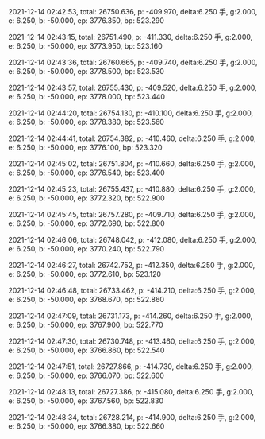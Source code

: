 2021-12-14 02:42:53, total: 26750.636, p: -409.970, delta:6.250 手, g:2.000, e: 6.250, b: -50.000, ep: 3776.350, bp: 523.290

2021-12-14 02:43:15, total: 26751.490, p: -411.330, delta:6.250 手, g:2.000, e: 6.250, b: -50.000, ep: 3773.950, bp: 523.160

2021-12-14 02:43:36, total: 26760.665, p: -409.740, delta:6.250 手, g:2.000, e: 6.250, b: -50.000, ep: 3778.500, bp: 523.530

2021-12-14 02:43:57, total: 26755.430, p: -409.520, delta:6.250 手, g:2.000, e: 6.250, b: -50.000, ep: 3778.000, bp: 523.440

2021-12-14 02:44:20, total: 26754.130, p: -410.100, delta:6.250 手, g:2.000, e: 6.250, b: -50.000, ep: 3778.380, bp: 523.560

2021-12-14 02:44:41, total: 26754.382, p: -410.460, delta:6.250 手, g:2.000, e: 6.250, b: -50.000, ep: 3776.100, bp: 523.320

2021-12-14 02:45:02, total: 26751.804, p: -410.660, delta:6.250 手, g:2.000, e: 6.250, b: -50.000, ep: 3776.540, bp: 523.400

2021-12-14 02:45:23, total: 26755.437, p: -410.880, delta:6.250 手, g:2.000, e: 6.250, b: -50.000, ep: 3772.320, bp: 522.900

2021-12-14 02:45:45, total: 26757.280, p: -409.710, delta:6.250 手, g:2.000, e: 6.250, b: -50.000, ep: 3772.690, bp: 522.800

2021-12-14 02:46:06, total: 26748.042, p: -412.080, delta:6.250 手, g:2.000, e: 6.250, b: -50.000, ep: 3770.240, bp: 522.790

2021-12-14 02:46:27, total: 26742.752, p: -412.350, delta:6.250 手, g:2.000, e: 6.250, b: -50.000, ep: 3772.610, bp: 523.120

2021-12-14 02:46:48, total: 26733.462, p: -414.210, delta:6.250 手, g:2.000, e: 6.250, b: -50.000, ep: 3768.670, bp: 522.860

2021-12-14 02:47:09, total: 26731.173, p: -414.260, delta:6.250 手, g:2.000, e: 6.250, b: -50.000, ep: 3767.900, bp: 522.770

2021-12-14 02:47:30, total: 26730.748, p: -413.460, delta:6.250 手, g:2.000, e: 6.250, b: -50.000, ep: 3766.860, bp: 522.540

2021-12-14 02:47:51, total: 26727.866, p: -414.730, delta:6.250 手, g:2.000, e: 6.250, b: -50.000, ep: 3766.070, bp: 522.600

2021-12-14 02:48:13, total: 26727.386, p: -415.080, delta:6.250 手, g:2.000, e: 6.250, b: -50.000, ep: 3767.560, bp: 522.830

2021-12-14 02:48:34, total: 26728.214, p: -414.900, delta:6.250 手, g:2.000, e: 6.250, b: -50.000, ep: 3766.380, bp: 522.660